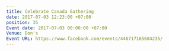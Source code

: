 ```yaml
---
title: Celebrate Canada Gathering
date: 2017-07-03 12:23:00 +07:00
position: 35
Event date: 2017-07-03 00:00:00 +07:00
Venue: Don's
Event URL: https://www.facebook.com/events/446717165684235/
---
```


